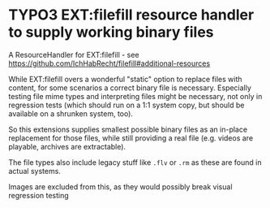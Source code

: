 TYPO3 EXT:filefill resource handler to supply working binary files
==

A ResourceHandler for EXT:filefill - see
https://github.com/IchHabRecht/filefill#additional-resources

While EXT:filefill overs a wonderful "static" option to replace files with content,
for some scenarios a correct binary file is necessary. Especially testing file mime
types and interpreting files might be necessary, not only in regression tests
(which should run on a 1:1 system copy, but should be available on a shrunken
system, too).

So this extensions supplies smallest possible binary files as an in-place
replacement for those files, while still providing a real file (e.g. videos are
playable, archives are extractable).

The file types also include legacy stuff like `.flv` or `.rm` as these are found
in actual systems.

Images are excluded from this, as they would possibly break visual regression testing
